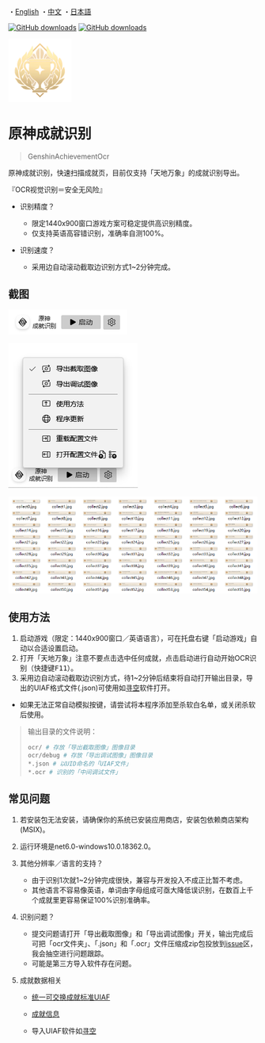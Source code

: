 ・[English](README.en.md) ・[中文](README.md) ・[日本語](README.jp.md)

[![GitHub downloads](https://img.shields.io/github/downloads/genshin-matrix/genshin-achievement-ocr/total)](https://github.com/genshin-matrix/genshin-achievement-ocr/releases)
[![GitHub downloads](https://img.shields.io/github/downloads/genshin-matrix/genshin-achievement-ocr/latest/total)](https://github.com/genshin-matrix/genshin-achievement-ocr/releases)

<img src="assets/Achievement_Wonders_of_the_World.webp" alt="Achievement_Wonders_of_the_World"  />

# 原神成就识别

> GenshinAchievementOcr

原神成就识别，快速扫描成就页，目前仅支持「天地万象」的成就识别导出。

『OCR视觉识别＝安全无风险』

* 识别精度？
  * 限定1440x900窗口游戏方案可稳定提供高识别精度。
  * 仅支持英语高容错识别，准确率自测100%。

* 识别速度？
  * 采用边自动滚动截取边识别方式1~2分钟完成。


## 截图

![](assets/image1.zh.png)

![](assets/image2.zh.png)

<img src="assets/image_kanyu.png" alt="image_kanyu" style="zoom: 80%;" />

## 使用方法

1. 启动游戏（限定：1440x900窗口／英语语言），可在托盘右键「启动游戏」自动以合适设置启动。
1. 打开「天地万象」注意不要点击选中任何成就，点击启动进行自动开始OCR识别（快捷键<kbd>F11</kbd>）。
1. 采用边自动滚动截取边识别方式，待1~2分钟后结束将自动打开输出目录，导出的UIAF格式文件(.json)可使用如[寻空](https://github.com/xunkong/xunkong)软件打开。

- 如果无法正常自动模拟按键，请尝试将本程序添加至杀软白名单，或关闭杀软后使用。

> 输出目录的文件说明：
>
> ```python
> ocr/ # 存放「导出截取图像」图像目录
> ocr/debug # 存放「导出调试图像」图像目录
> *.json # 以UID命名的「UIAF文件」
> *.ocr # 识别的「中间调试文件」
> ```

## 常见问题

1. 若安装包无法安装，请确保你的系统已安装应用商店，安装包依赖商店架构 (MSIX)。

2. 运行环境是net6.0-windows10.0.18362.0。

3. 其他分辨率／语言的支持？

   - 由于识别1次就1~2分钟完成很快，兼容与开发投入不成正比暂不考虑。
   - 其他语言不容易像英语，单词由字母组成可亟大降低误识别，在数百上千个成就里更容易保证100%识别准确率。

4. 识别问题？

   - 提交问题请打开「导出截取图像」和「导出调试图像」开关，输出完成后可把「ocr文件夹」、「.json」和「.ocr」文件压缩成zip包投放到[issue](https://github.com/genshin-matrix/genshin-achievement-ocr/issues)区，我会抽空进行问题跟踪。
   - 可能是第三方导入软件存在问题。

5. 成就数据相关

   - [统一可交换成就标准UIAF](https://github.com/UIGF-org/UIGF-org.github.io/blob/f7edd354e4578b730c6a98c6db50b8fd00a94b37/docs/standards/UIAF.md)

   - [成就信息](https://github.com/dvaJi/genshin-data/blob/master/src/data/chinese-simplified/achievements/wonders_of_the_world.json)
   
   - 导入UIAF软件如[寻空](https://github.com/xunkong/xunkong)

